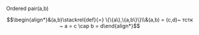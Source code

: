 Ordered pair(a,b)

$$\begin{align*}&(a,b)\stackrel{def}{=} \{\{a\},\{a,b\}\}\\&(a,b) = (c,d)~ тстк ~ a = c \cap b = d\end{align*}$$